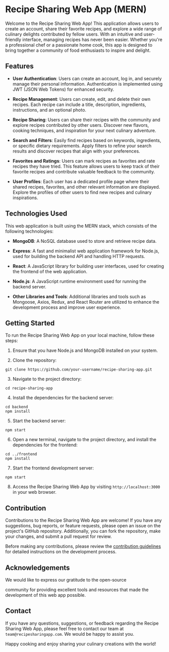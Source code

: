 # Recipe Sharing Web App (MERN)

Welcome to the Recipe Sharing Web App! This application allows users to create an account, share their favorite recipes, and explore a wide range of culinary delights contributed by fellow users. With an intuitive and user-friendly interface, managing recipes has never been easier. Whether you're a professional chef or a passionate home cook, this app is designed to bring together a community of food enthusiasts to inspire and delight.

## Features

- **User Authentication**: Users can create an account, log in, and securely manage their personal information. Authentication is implemented using JWT (JSON Web Tokens) for enhanced security.

- **Recipe Management**: Users can create, edit, and delete their own recipes. Each recipe can include a title, description, ingredients, instructions, and an optional photo.

- **Recipe Sharing**: Users can share their recipes with the community and explore recipes contributed by other users. Discover new flavors, cooking techniques, and inspiration for your next culinary adventure.

- **Search and Filters**: Easily find recipes based on keywords, ingredients, or specific dietary requirements. Apply filters to refine your search results and discover recipes that align with your preferences.

- **Favorites and Ratings**: Users can mark recipes as favorites and rate recipes they have tried. This feature allows users to keep track of their favorite recipes and contribute valuable feedback to the community.

- **User Profiles**: Each user has a dedicated profile page where their shared recipes, favorites, and other relevant information are displayed. Explore the profiles of other users to find new recipes and culinary inspirations.

## Technologies Used

This web application is built using the MERN stack, which consists of the following technologies:

- **MongoDB**: A NoSQL database used to store and retrieve recipe data.

- **Express**: A fast and minimalist web application framework for Node.js, used for building the backend API and handling HTTP requests.

- **React**: A JavaScript library for building user interfaces, used for creating the frontend of the web application.

- **Node.js**: A JavaScript runtime environment used for running the backend server.

- **Other Libraries and Tools**: Additional libraries and tools such as Mongoose, Axios, Redux, and React Router are utilized to enhance the development process and improve user experience.

## Getting Started

To run the Recipe Sharing Web App on your local machine, follow these steps:

1. Ensure that you have Node.js and MongoDB installed on your system.

2. Clone the repository:

```
git clone https://github.com/your-username/recipe-sharing-app.git
```

3. Navigate to the project directory:

```
cd recipe-sharing-app
```

4. Install the dependencies for the backend server:

```
cd backend
npm install
```

5. Start the backend server:

```
npm start
```

6. Open a new terminal, navigate to the project directory, and install the dependencies for the frontend:

```
cd ../frontend
npm install
```

7. Start the frontend development server:

```
npm start
```

8. Access the Recipe Sharing Web App by visiting `http://localhost:3000` in your web browser.

## Contribution

Contributions to the Recipe Sharing Web App are welcome! If you have any suggestions, bug reports, or feature requests, please open an issue on the project's GitHub repository. Additionally, you can fork the repository, make your changes, and submit a pull request for review.

Before making any contributions, please review the [contribution guidelines](CONTRIBUTING.md) for detailed instructions on the development process.

## Acknowledgements

We would like to express our gratitude to the open-source

 community for providing excellent tools and resources that made the development of this web app possible.

## Contact

If you have any questions, suggestions, or feedback regarding the Recipe Sharing Web App, please feel free to contact our team at `team@recipesharingapp.com`. We would be happy to assist you.

Happy cooking and enjoy sharing your culinary creations with the world!
